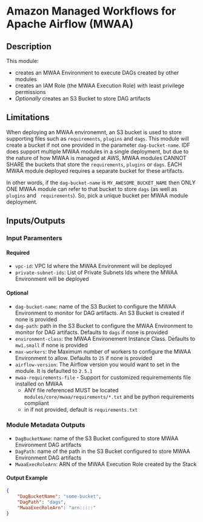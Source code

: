 # Amazon Managed Workflows for Apache Airflow (MWAA)

## Description

This module:

- creates an MWAA Environment to execute DAGs created by other modules
- creates an IAM Role (the MWAA Execution Role) with least privilege permissions
- *Optionally* creates an S3 Bucket to store DAG artifacts

## Limitations
When deploying an MWAA environemnt, an S3 bucket is used to store supporting files such as `requirements`, `plugins` and `dags`.  This module will create a bucket if not one provided in the parameter `dag-bucket-name`.  IDF does support multiple MWAA modules in a single deployment, but due to the nature of how MWAA is managed at AWS, MWAA modules CANNOT SHARE the buckets that store the `requirements`, `plugins` or `dags`.  EACH MWAA module deployed requires a separate bucket for these artifacts.

In other words, if the `dag-bucket-name` is `MY_AWESOME_BUCKET_NAME` then ONLY ONE MWAA module can refer to that bucket to store `dags` (as well as `plugins` and ` requirements`).  So, pick a unique bucket per MWAA module deployment.  



## Inputs/Outputs

### Input Paramenters

#### Required

- `vpc-id`: VPC Id where the MWAA Environment will be deployed
- `private-subnet-ids`: List of Private Subnets Ids where the MWAA Environment will be deployed

#### Optional

- `dag-bucket-name`: name of the S3 Bucket to configure the MWAA Environment to monitor for DAG artifacts. An S3 Bucket is created if none is provided
- `dag-path`: path in the S3 Bucket to configure the MWAA Environment to monitor for DAG artifacts. Defaults to `dags` if none is provided
- `environment-class`: the MWAA Environement Instance Class. Defaults to `mw1.small` if none is provided
- `max-workers`: the Maximum number of workers to configure the MWAA Environment to allow. Defaults to `25` if none is provided
- `airflow-version`: The Airflow version you would want to set in the module. It is defaulted to `2.5.1`
- `mwaa-requirements-file` - Support for customized requiremements file installed on MWAA
  - ANY file referenced MUST be located `modules/core/mwaa/requirements/*.txt` and be python requirements compliant
  - in if not provided, default is `requirements.txt`
### Module Metadata Outputs

- `DagBucketName`: name of the S3 Bucket configured to store MWAA Environment DAG artifacts
- `DagPath`: name of the path in the S3 Bucket configured to store MWAA Environment DAG artifacts
- `MwaaExecRoleArn`: ARN of the MWAA Execution Role created by the Stack

#### Output Example

```json
{
    "DagBucketName": "some-bucket",
    "DagPath": "dags",
    "MwaaExecRoleArn": "arn:::::"
}
```
